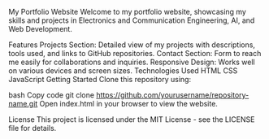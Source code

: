 My Portfolio Website
Welcome to my portfolio website, showcasing my skills and projects in Electronics and Communication Engineering, AI, and Web Development.

Features
Projects Section: Detailed view of my projects with descriptions, tools used, and links to GitHub repositories.
Contact Section: Form to reach me easily for collaborations and inquiries.
Responsive Design: Works well on various devices and screen sizes.
Technologies Used
HTML
CSS
JavaScript
Getting Started
Clone this repository using:

bash
Copy code
git clone https://github.com/yourusername/repository-name.git
Open index.html in your browser to view the website.

License
This project is licensed under the MIT License - see the LICENSE file for details.


